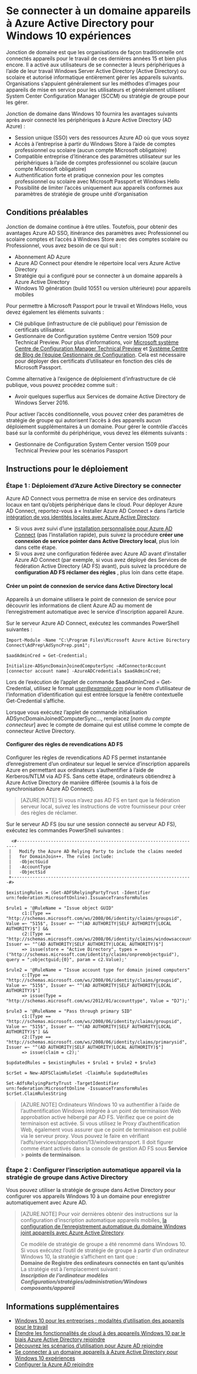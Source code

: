 <properties
    pageTitle="Se connecter à un domaine appareils à Azure AD pour Windows 10 expériences | Microsoft Azure"
    description="Explique comment les administrateurs peuvent configurer la stratégie de groupe pour activer les périphériques à être associés à un domaine au réseau d’entreprise."
    services="active-directory"
    documentationCenter=""
    authors="femila"
    manager="swadhwa"
    editor=""
    tags="azure-classic-portal"/>

<tags
    ms.service="active-directory"
    ms.workload="identity"
    ms.tgt_pltfrm="na"
    ms.devlang="na"
    ms.topic="article"
    ms.date="09/27/2016"
    ms.author="femila"/>

# <a name="connect-domain-joined-devices-to-azure-ad-for-windows-10-experiences"></a>Se connecter à un domaine appareils à Azure Active Directory pour Windows 10 expériences

Jonction de domaine est que les organisations de façon traditionnelle ont connectés appareils pour le travail de ces dernières années 15 et bien plus encore. Il a activé aux utilisateurs de se connecter à leurs périphériques à l’aide de leur travail Windows Server Active Directory (Active Directory) ou scolaire et autorisé informatique entièrement gérer les appareils suivants. Organisations s’appuient généralement sur les méthodes d’images pour appareils de mise en service pour les utilisateurs et généralement utilisent System Center Configuration Manager (SCCM) ou stratégie de groupe pour les gérer.

Jonction de domaine dans Windows 10 fournira les avantages suivants après avoir connecté les périphériques à Azure Active Directory (AD Azure) :

- Session unique (SSO) vers des ressources Azure AD où que vous soyez
- Accès à l’entreprise à partir du Windows Store à l’aide de comptes professionnel ou scolaire (aucun compte Microsoft obligatoire)
- Compatible entreprise d’itinérance des paramètres utilisateur sur les périphériques à l’aide de comptes professionnel ou scolaire (aucun compte Microsoft obligatoire)
- Authentification forte et pratique connexion pour les comptes professionnel ou scolaire avec Microsoft Passport et Windows Hello
- Possibilité de limiter l’accès uniquement aux appareils conformes aux paramètres de stratégie de groupe unité d’organisation

## <a name="prerequisites"></a>Conditions préalables

Jonction de domaine continue à être utiles. Toutefois, pour obtenir des avantages Azure AD SSO, itinérance des paramètres avec Professionnel ou scolaire comptes et l’accès à Windows Store avec des comptes scolaire ou Professionnel, vous avez besoin de ce qui suit :

- Abonnement AD Azure
- Azure AD Connect pour étendre le répertoire local vers Azure Active Directory
- Stratégie qui a configuré pour se connecter à un domaine appareils à Azure Active Directory
- Windows 10 génération (build 10551 ou version ultérieure) pour appareils mobiles

Pour permettre à Microsoft Passport pour le travail et Windows Hello, vous devez également les éléments suivants :

- Clé publique (infrastructure de clé publique) pour l’émission de certificats utilisateur.
- Gestionnaire de Configuration système Centre version 1509 pour Technical Preview. Pour plus d’informations, voir [Microsoft système Centre de Configuration Manager Technical Preview](https://technet.microsoft.com/library/dn965439.aspx#BKMK_TP3Update) et [Système Centre de Blog de l’équipe Gestionnaire de Configuration](http://blogs.technet.com/b/configmgrteam/archive/2015/09/23/now-available-update-for-system-center-config-manager-tp3.aspx). Cela est nécessaire pour déployer des certificats d’utilisateur en fonction des clés de Microsoft Passport.

Comme alternative à l’exigence de déploiement d’infrastructure de clé publique, vous pouvez procédez comme suit :

- Avoir quelques superflus aux Services de domaine Active Directory de Windows Server 2016.

Pour activer l’accès conditionnelle, vous pouvez créer des paramètres de stratégie de groupe qui autorisent l’accès à des appareils aucun déploiement supplémentaires à un domaine. Pour gérer le contrôle d’accès basé sur la conformité du périphérique, vous devez les éléments suivants :

- Gestionnaire de Configuration System Center version 1509 pour Technical Preview pour les scénarios Passport

## <a name="deployment-instructions"></a>Instructions pour le déploiement



### <a name="step-1-deploy-azure-active-directory-connect"></a>Étape 1 : Déploiement d’Azure Active Directory se connecter

Azure AD Connect vous permettra de mise en service des ordinateurs locaux en tant qu’objets périphérique dans le cloud. Pour déployer Azure AD Connect, reportez-vous à « Installer Azure AD Connect » dans l’article [intégration de vos identités locales avec Azure Active Directory](active-directory-aadconnect.md#install-azure-ad-connect).

 - Si vous avez suivi d’une [installation personnalisée pour Azure AD Connect](./connect/active-directory-aadconnect-get-started-custom.md) (pas l’installation rapide), puis suivez la procédure **créer une connexion de service pointer dans Active Directory local**, plus loin dans cette étape.
 - Si vous avez une configuration fédérée avec Azure AD avant d’installer Azure AD Connect (par exemple, si vous avez déployé des Services de fédération Active Directory (AD FS) avant), puis suivez la procédure de **configuration AD FS réclamer des règles** , plus loin dans cette étape.

#### <a name="create-a-service-connection-point-in-on-premises-active-directory"></a>Créer un point de connexion de service dans Active Directory local

Appareils à un domaine utilisera le point de connexion de service pour découvrir les informations de client Azure AD au moment de l’enregistrement automatique avec le service d’inscription appareil Azure.

Sur le serveur Azure AD Connect, exécutez les commandes PowerShell suivantes :

    Import-Module -Name "C:\Program Files\Microsoft Azure Active Directory Connect\AdPrep\AdSyncPrep.psm1";

    $aadAdminCred = Get-Credential;

    Initialize-ADSyncDomainJoinedComputerSync –AdConnectorAccount [connector account name] -AzureADCredentials $aadAdminCred;


Lors de l’exécution de l’applet de commande $aadAdminCred = Get-Credential, utilisez le format *user@example.com* pour le nom d’utilisateur de l’information d’identification qui est entrée lorsque la fenêtre contextuelle Get-Credential s’affiche.

Lorsque vous exécutez l’applet de commande initialisation ADSyncDomainJoinedComputerSync..., remplacez [*nom du compte connecteur*] avec le compte de domaine qui est utilisé comme le compte de connecteur Active Directory.

#### <a name="configure-ad-fs-claim-rules"></a>Configurer des règles de revendications AD FS
Configurer les règles de revendications AD FS permet instantanée d’enregistrement d’un ordinateur sur lequel le service d’inscription appareils Azure en permettant aux ordinateurs s’authentifier à l’aide de Kerberos/NTLM via AD FS. Sans cette étape, ordinateurs obtiendrez à Azure Active Directory de manière différée (soumis à la fois de synchronisation Azure AD Connect).

>[AZURE.NOTE]
Si vous n’avez pas AD FS en tant que la fédération serveur local, suivez les instructions de votre fournisseur pour créer des règles de réclamer.

Sur le serveur AD FS (ou sur une session connecté au serveur AD FS), exécutez les commandes PowerShell suivantes :

      <#----------------------------------------------------------------------
     |   Modify the Azure AD Relying Party to include the claims needed
     |   for DomainJoin++. The rules include:
     |   -ObjectGuid
     |   -AccountType
     |   -ObjectSid
     +---------------------------------------------------------------------#>

    $existingRules = (Get-ADFSRelyingPartyTrust -Identifier urn:federation:MicrosoftOnline).IssuanceTransformRules

    $rule1 = '@RuleName = "Issue object GUID"
          c1:[Type == "http://schemas.microsoft.com/ws/2008/06/identity/claims/groupsid", Value =~ "515$", Issuer =~ "^(AD AUTHORITY|SELF AUTHORITY|LOCAL AUTHORITY)$"] &&
          c2:[Type == "http://schemas.microsoft.com/ws/2008/06/identity/claims/windowsaccountname", Issuer =~ "^(AD AUTHORITY|SELF AUTHORITY|LOCAL AUTHORITY)$"]
          => issue(store = "Active Directory", types = ("http://schemas.microsoft.com/identity/claims/onpremobjectguid"), query = ";objectguid;{0}", param = c2.Value);'

    $rule2 = '@RuleName = "Issue account type for domain joined computers"
          c:[Type == "http://schemas.microsoft.com/ws/2008/06/identity/claims/groupsid", Value =~ "515$", Issuer =~ "^(AD AUTHORITY|SELF AUTHORITY|LOCAL AUTHORITY)$"]
          => issue(Type = "http://schemas.microsoft.com/ws/2012/01/accounttype", Value = "DJ");'

    $rule3 = '@RuleName = "Pass through primary SID"
          c1:[Type == "http://schemas.microsoft.com/ws/2008/06/identity/claims/groupsid", Value =~ "515$", Issuer =~ "^(AD AUTHORITY|SELF AUTHORITY|LOCAL AUTHORITY)$"] &&
          c2:[Type == "http://schemas.microsoft.com/ws/2008/06/identity/claims/primarysid", Issuer =~ "^(AD AUTHORITY|SELF AUTHORITY|LOCAL AUTHORITY)$"]
          => issue(claim = c2);'

    $updatedRules = $existingRules + $rule1 + $rule2 + $rule3

    $crSet = New-ADFSClaimRuleSet -ClaimRule $updatedRules

    Set-AdfsRelyingPartyTrust -TargetIdentifier urn:federation:MicrosoftOnline -IssuanceTransformRules $crSet.ClaimRulesString

>[AZURE.NOTE]
Ordinateurs Windows 10 va authentifier à l’aide de l’authentification Windows intégrée à un point de terminaison Web approbation active hébergé par AD FS. Vérifiez que ce point de terminaison est activée. Si vous utilisez le Proxy d’authentification Web, également vous assurer que ce point de terminaison est publié via le serveur proxy. Vous pouvez le faire en vérifiant l’adfs/services/approbation/13/windowstransport. Il doit figurer comme étant activés dans la console de gestion AD FS sous **Service** > **points de terminaison**.


### <a name="step-2-configure-automatic-device-registration-via-group-policy-in-active-directory"></a>Étape 2 : Configurer l’inscription automatique appareil via la stratégie de groupe dans Active Directory

Vous pouvez utiliser la stratégie de groupe dans Active Directory pour configurer vos appareils Windows 10 à un domaine pour enregistrer automatiquement avec Azure AD.

> [AZURE.NOTE]
> Pour voir dernières obtenir des instructions sur la configuration d’inscription automatique appareils mobiles, [la configuration de l’enregistrement automatique du domaine Windows joint appareils avec Azure Active Directory](active-directory-conditional-access-automatic-device-registration-setup.md).
>
> Ce modèle de stratégie de groupe a été renommé dans Windows 10. Si vous exécutez l’outil de stratégie de groupe à partir d’un ordinateur Windows 10, la stratégie s’affichent en tant que : <br>
> **Domaine de Registre des ordinateurs connectés en tant qu’unités**<br>
> La stratégie est à l’emplacement suivant :<br>
> ***Inscription de l’ordinateur modèles Configuration/stratégies/administration/Windows composants/appareil***


## <a name="additional-information"></a>Informations supplémentaires
* [Windows 10 pour les entreprises : modalités d’utilisation des appareils pour le travail](active-directory-azureadjoin-windows10-devices-overview.md)
* [Étendre les fonctionnalités de cloud à des appareils Windows 10 par le biais Azure Active Directory rejoindre](active-directory-azureadjoin-user-upgrade.md)
* [Découvrez les scénarios d’utilisation pour Azure AD rejoindre](active-directory-azureadjoin-deployment-aadjoindirect.md)
* [Se connecter à un domaine appareils à Azure Active Directory pour Windows 10 expériences](active-directory-azureadjoin-devices-group-policy.md)
* [Configurer la Azure AD rejoindre](active-directory-azureadjoin-setup.md)
